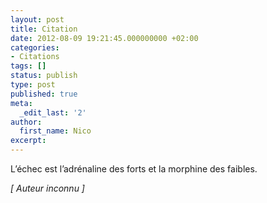 ```yaml
---
layout: post
title: Citation
date: 2012-08-09 19:21:45.000000000 +02:00
categories:
- Citations
tags: []
status: publish
type: post
published: true
meta:
  _edit_last: '2'
author:
  first_name: Nico
excerpt:
---
```

<p>L’échec est l’adrénaline des forts et la morphine des faibles.</p>
<p><em>[ Auteur inconnu ]</em></p>

